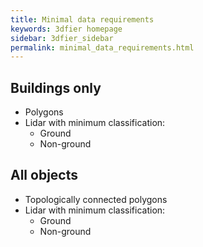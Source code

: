 ```yaml
---
title: Minimal data requirements
keywords: 3dfier homepage
sidebar: 3dfier_sidebar
permalink: minimal_data_requirements.html
---
```


## Buildings only
- Polygons
- Lidar with minimum classification:
	- Ground
	- Non-ground

## All objects
- Topologically connected polygons
- Lidar with minimum classification:
	- Ground
	- Non-ground